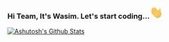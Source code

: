 ### Hi Team, It's Wasim. Let's start coding...<img src="https://raw.githubusercontent.com/ABSphreak/ABSphreak/master/gifs/Hi.gif" width="30px"></h1>


[![Ashutosh's Github Stats](https://github-readme-stats.vercel.app/api?username=wasimkhan042&show_icons=true&count_private=true)](https://github.com/wasimkhan042/github-readme-stats)

